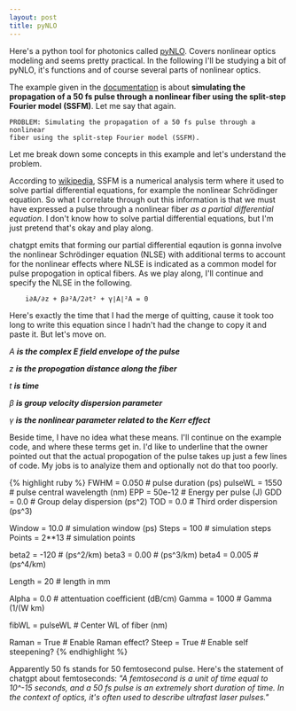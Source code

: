 ```yaml
---
layout: post
title: pyNLO
---
```


Here's a python tool for photonics called [pyNLO][pynlo]. Covers nonlinear optics modeling and seems pretty practical. In the following I'll be studying a bit of pyNLO, it's functions and of course several parts of nonlinear optics.

The example given in the [documentation][doc] is about __simulating the propagation of a 50 fs pulse through a nonlinear fiber using the split-step Fourier model (SSFM)__. Let me say that again.

	PROBLEM: Simulating the propagation of a 50 fs pulse through a nonlinear
	fiber using the split-step Fourier model (SSFM).	

Let me break down some concepts in this example and let's understand the problem.

According to [wikipedia][SSFM], SSFM is a numerical analysis term where it used to solve partial differential equations, for example  the nonlinear Schrödinger equation. So what I correlate through out this information is that we must have expressed a pulse through a nonlinear fiber *as a partial differential equation*. I don't know how to solve partial differential equations, but I'm just pretend that's okay and play along.

chatgpt emits that forming our partial differential eqaution is gonna involve the nonlinear Schrödinger equation (NLSE) with additional terms to account for the nonlinear effects where NLSE is indicated as a common model for pulse propogation in optical fibers. As we play along, I'll continue and specify the NLSE in the following.

		i∂A/∂z + β∂²A/2∂t² + γ∣A∣²A = 0

Here's exactly the time that I had the merge of quitting, cause it took too long to write this equation since I hadn't had the change to copy it and paste it. But let's move on.

*A __is the complex E field envelope of the pulse__*

*z __is the propogation distance along the fiber__*

*t __is time__*

*β __is group velocity dispersion parameter__*

*γ __is the nonlinear parameter related to the Kerr effect__*

Beside time, I have no idea what these means. I'll continue on the example code, and where these terms get in. I'd like to underline that the owner pointed out that the actual propogation of the pulse takes up just a few lines of code. My jobs is to analyize them and optionally not do that too poorly.  

{% highlight ruby %}
FWHM    = 0.050  # pulse duration (ps)
pulseWL = 1550   # pulse central wavelength (nm)
EPP     = 50e-12 # Energy per pulse (J)
GDD     = 0.0    # Group delay dispersion (ps^2)
TOD     = 0.0    # Third order dispersion (ps^3)

Window  = 10.0   # simulation window (ps)
Steps   = 100     # simulation steps
Points  = 2**13  # simulation points

beta2   = -120     # (ps^2/km)
beta3   = 0.00     # (ps^3/km)
beta4   = 0.005    # (ps^4/km)

Length  = 20    # length in mm

Alpha   = 0.0     # attentuation coefficient (dB/cm)
Gamma   = 1000    # Gamma (1/(W km)

fibWL   = pulseWL # Center WL of fiber (nm)

Raman   = True    # Enable Raman effect?
Steep   = True    # Enable self steepening?
{% endhighlight %}


Apparently 50 fs stands for 50 femtosecond pulse. Here's the statement of chatgpt about femtoseconds: *"A femtosecond is a unit of time equal to 10^-15 seconds, and a 50 fs pulse is an extremely short duration of time. In the context of optics, it's often used to describe ultrafast laser pulses."*












[SSFM]: https://en.wikipedia.org/wiki/Split-step_method
[doc]: https://pynlo.readthedocs.io/en/latest/readme_link.html#documentation
[one]: https://github.com/tomdbar/all-optical-neural-networks
[blog]: https://celineguler.github.io/myblog/2023/08/09/optical-neural-network.html
[article]: https://arxiv.org/abs/1912.12256
[onn]: https://github.com/JeremieMelo/pytorch-onn
[photo]: https://github.com/topics/photonics
[numpy]: numpy.org/doc/
[mat]: matplotlib.org/stable/tutorials/index
[panda]: pandas.pydata.org/docs/
[pynlo]: https://github.com/pyNLO/PyNLO/blob/master/src/examples/pulsed_dfg.py